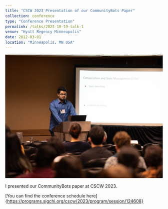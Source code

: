 ```yaml
---
title: "CSCW 2023 Presentation of our CommunityBots Paper"
collection: conference
type: "Conference Presentation"
permalink: /talks/2023-10-19-talk-1
venue: "Hyatt Regency Minneapolis"
date: 2012-03-01
location: "Minneapolis, MN USA"
---
```


<img src='/images/cscw.jpg'>

I presented our CommunityBots paper at CSCW 2023.

[You can find the conference schedule here]{https://programs.sigchi.org/cscw/2023/program/session/124608}